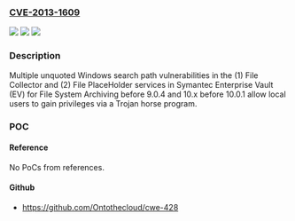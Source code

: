 ### [CVE-2013-1609](https://cve.mitre.org/cgi-bin/cvename.cgi?name=CVE-2013-1609)
![](https://img.shields.io/static/v1?label=Product&message=n%2Fa&color=blue)
![](https://img.shields.io/static/v1?label=Version&message=n%2Fa&color=blue)
![](https://img.shields.io/static/v1?label=Vulnerability&message=n%2Fa&color=brighgreen)

### Description

Multiple unquoted Windows search path vulnerabilities in the (1) File Collector and (2) File PlaceHolder services in Symantec Enterprise Vault (EV) for File System Archiving before 9.0.4 and 10.x before 10.0.1 allow local users to gain privileges via a Trojan horse program.

### POC

#### Reference
No PoCs from references.

#### Github
- https://github.com/Ontothecloud/cwe-428

